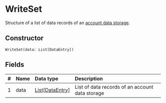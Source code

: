 # WriteSet

Structure of a list of data records of an [account data storage](/blockchain/account-data-storage.md).

## Constructor

``` ride
WriteSet(data: List[DataEntry])
```

## Fields

|   #   | Name | Data type | Description |
| :--- | :--- | :--- | :--- |
| 1 | data | [List](/ride/data-types/list.md)[[DataEntry](/ride/structures/common-structures/data-entry.md)] | List of data records of an account data storage |
